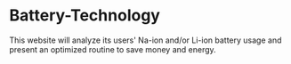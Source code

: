 # Battery-Technology
This website will analyze its users' Na-ion and/or Li-ion battery usage and present an optimized routine to save money and energy.

